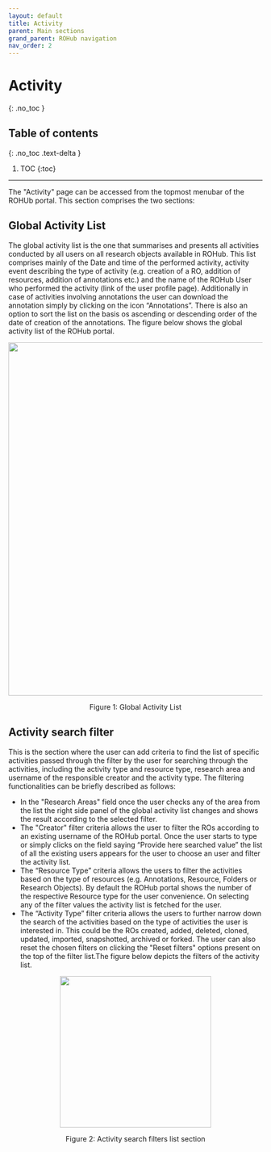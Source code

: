 ```yaml
---
layout: default
title: Activity
parent: Main sections
grand_parent: ROHub navigation
nav_order: 2
---
```

# Activity
{: .no_toc }
## Table of contents
{: .no_toc .text-delta }

1. TOC
{:toc}

---

The "Activity" page  can be accessed from the topmost menubar of the ROHUb portal. This section comprises the two sections:
## Global Activity List
The global activity list is the one that summarises and presents all activities conducted by all users on all research objects available in ROHub. This list comprises mainly of the Date and time of the performed activity, activity event describing the type of activity (e.g. creation of a RO, addition of resources, addition of annotations etc.) and the name of the ROHub User who performed the activity (link of the user profile page). Additionally in case of activities involving annotations the user can download the annotation simply by clicking on the icon “Annotations”. There is also an option to sort the list on the basis os ascending or descending order of the date of creation of the annotations. The figure below shows the global activity list of the ROHub portal.

<p align="center"> <img src="https://box.psnc.pl/f/9c6b44adff/?raw=1" width="700"> </p>
<div align="center"> Figure 1: Global Activity List </div>

## Activity search filter
This is the section where the user can add criteria to find the list of specific activities passed through the filter by the user for searching through the activities, including the activity type and resource type, research area and username of the responsible creator and the activity type. The filtering functionalities can be briefly described as follows:
* In the "Research Areas" field once the user checks any of the area from the list the right side panel of the global activity list changes and shows the result according to the selected filter.
* The "Creator" filter criteria allows the user to filter the ROs according to an existing username of the ROHub portal. Once the user starts to type or simply clicks on the field saying “Provide here searched value” the list of all the existing users appears for the user to choose an user and filter the activity list.
* The “Resource Type” criteria allows the users to filter the activities based on the type of resources (e.g. Annotations, Resource, Folders or Research Objects). By default the ROHub portal shows the number of the respective Resource type for the user convenience. On selecting any of the filter values the activity list is fetched for the user.
* The “Activity Type” filter criteria allows the users to further narrow down the search of the activities based on the type of activities the user is interested in. This could be the ROs created, added, deleted, cloned, updated, imported, snapshotted, archived or forked.
The user can also reset the chosen filters on clicking the "Reset filters" options present on the top of the filter list.The figure below depicts the filters of the activity list.

<p align="center"> <img src="https://box.psnc.pl/f/5cb039422a/?raw=1" width="300"> </p>
<div align="center"> Figure 2: Activity search filters list section </div>
